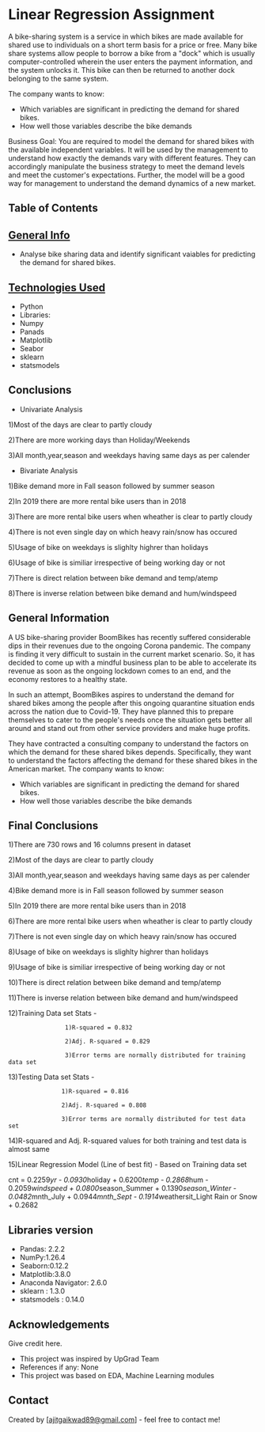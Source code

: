 # Linear Regression Assignment
A bike-sharing system is a service in which bikes are made available for shared use to individuals on a short term basis for a price or free. Many bike share systems allow people to borrow a bike from a "dock" which is usually computer-controlled wherein the user enters the payment information, and the system unlocks it. This bike can then be returned to another dock belonging to the same system.

The company wants to know:
- Which variables are significant in predicting the demand for shared bikes.
- How well those variables describe the bike demands

Business Goal:
You are required to model the demand for shared bikes with the available independent variables. It will be used by the management to understand how exactly the demands vary with different features. They can accordingly manipulate the business strategy to meet the demand levels and meet the customer's expectations. Further, the model will be a good way for management to understand the demand dynamics of a new market. 

## Table of Contents

## [General Info](#general-information)
- Analyse bike sharing data and identify significant vaiables for predicting the demand for shared bikes.

## [Technologies Used](#technologies-used)
- Python
- Libraries:
- Numpy	
- Panads
- Matplotlib
- Seabor
- sklearn
- statsmodels

## Conclusions
- Univariate Analysis

1)Most of the days are clear to partly cloudy

2)There are more working days than Holiday/Weekends

3)All month,year,season and weekdays having same days as per calender

- Bivariate Analysis

1)Bike demand more in Fall season followed by summer season

2)In 2019 there are more rental bike users than in 2018

3)There are more rental bike users when wheather is clear to partly cloudy

4)There is not even single day on which heavy rain/snow has occured

5)Usage of bike on weekdays is slighlty highrer than holidays

6)Usage of bike is similiar irrespective of being working day or not

7)There is direct relation between bike demand and temp/atemp

8)There is inverse relation between bike demand and hum/windspeed

<!-- You can include any other section that is pertinent to your problem -->

## General Information

A US bike-sharing provider BoomBikes has recently suffered considerable dips in their revenues due to the ongoing Corona pandemic. The company is finding it very difficult to sustain in the current market scenario. So, it has decided to come up with a mindful business plan to be able to accelerate its revenue as soon as the ongoing lockdown comes to an end, and the economy restores to a healthy state. 


In such an attempt, BoomBikes aspires to understand the demand for shared bikes among the people after this ongoing quarantine situation ends across the nation due to Covid-19. They have planned this to prepare themselves to cater to the people's needs once the situation gets better all around and stand out from other service providers and make huge profits.


They have contracted a consulting company to understand the factors on which the demand for these shared bikes depends. Specifically, they want to understand the factors affecting the demand for these shared bikes in the American market. The company wants to know:

- Which variables are significant in predicting the demand for shared bikes.
- How well those variables describe the bike demands

## Final Conclusions

1)There are 730 rows and 16 columns present in dataset

2)Most of the days are clear to partly cloudy

3)All month,year,season and weekdays having same days as per calender

4)Bike demand more is in Fall season followed by summer season

5)In 2019 there are more rental bike users than in 2018

6)There are more rental bike users when wheather is clear to partly cloudy

7)There is not even single day on which heavy rain/snow has occured

8)Usage of bike on weekdays is slighlty highrer than holidays

9)Usage of bike is similiar irrespective of being working day or not

10)There is direct relation between bike demand and temp/atemp

11)There is inverse relation between bike demand and hum/windspeed

12)Training Data set Stats - 

                    1)R-squared = 0.832

                    2)Adj. R-squared = 0.829

                    3)Error terms are normally distributed for training data set
13)Testing Data set Stats - 

                   1)R-squared = 0.816

                   2)Adj. R-squared = 0.808

                   3)Error terms are normally distributed for test data set
                   
14)R-squared and Adj. R-squared values for both training and test data is almost same

15)Linear Regression Model (Line of best fit) - Based on Training data set

cnt = 0.2259*yr - 0.0930*holiday + 0.6200*temp - 0.2868*hum - 0.2059*windspeed + 0.0800*season_Summer + 0.1390*season_Winter - 0.0482*mnth_July + 0.0944*mnth_Sept - 0.1914*weathersit_Light Rain or Snow + 0.2682 

## Libraries version
- Pandas: 2.2.2
- NumPy:1.26.4
- Seaborn:0.12.2
- Matplotlib:3.8.0
- Anaconda Navigator: 2.6.0
- sklearn : 1.3.0
- statsmodels : 0.14.0

## Acknowledgements
Give credit here.
- This project was inspired by UpGrad Team
- References if any: None
- This project was based on EDA, Machine Learning modules


## Contact
Created by [ajitgaikwad89@gmail.com] - feel free to contact me!
